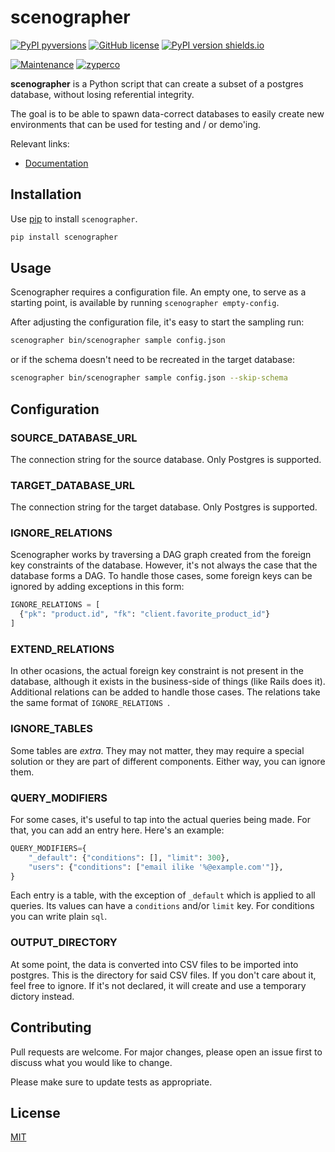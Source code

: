 # scenographer

[![PyPI pyversions](https://img.shields.io/pypi/pyversions/scenographer.svg?style=flat-square)](https://pypi.python.org/pypi/scenographer/)
[![GitHub license](https://img.shields.io/github/license/zyperco/scenographer.svg?style=flat-square)](https://github.com/zyperco/scenographer/blob/master/LICENSE)
[![PyPI version shields.io](https://img.shields.io/pypi/v/scenographer.svg?style=flat-square)](https://pypi.python.org/pypi/scenographer/)

[![Maintenance](https://img.shields.io/badge/Maintained%3F-yes-green.svg?style=flat-square)](https://GitHub.com/zyperco/scenographer/graphs/commit-activity)
[![zyperco](https://circleci.com/gh/zyperco/scenographer.svg?style=svg)](https://app.circleci.com/pipelines/github/zyperco/scenographer)

**scenographer** is a Python script that can create a subset of a postgres database, without losing referential integrity.

The goal is to be able to spawn data-correct databases to easily create new environments that can be used for testing and / or demo'ing.

Relevant links:
  - [Documentation](https://zyperco.github.io/scenographer/)

## Installation

Use [pip](https://pip.pypa.io/en/stable/) to install `scenographer`.

```bash
pip install scenographer
```

## Usage

Scenographer requires a configuration file. An empty one, to serve as a starting point, is available by running `scenographer empty-config`.

After adjusting the configuration file, it's easy to start the sampling run:

```bash
scenographer bin/scenographer sample config.json
```

or if the schema doesn't need to be recreated in the target database:

```bash
scenographer bin/scenographer sample config.json --skip-schema
```

## Configuration

### SOURCE_DATABASE_URL

The connection string for the source database. Only Postgres is supported.

### TARGET_DATABASE_URL

The connection string for the target database. Only Postgres is supported.

### IGNORE_RELATIONS

Scenographer works by traversing a DAG graph created from the foreign key constraints of the database.
However, it's not always the case that the database forms a DAG. To handle those cases, some foreign keys can be ignored by adding exceptions in this form:

```python
IGNORE_RELATIONS = [
  {"pk": "product.id", "fk": "client.favorite_product_id"}
]
```

### EXTEND_RELATIONS

In other ocasions, the actual foreign key constraint is not present in the database, although it exists in the business-side of things (like Rails does it).
Additional relations can be added to handle those cases. The relations take the same format of `IGNORE_RELATIONS `.

### IGNORE_TABLES

Some tables are _extra_. They may not matter, they may require a special solution or they are part of different components. Either way, you can ignore them.

### QUERY_MODIFIERS

For some cases, it's useful to tap into the actual queries being made. For that, you can add an entry here. Here's an example:

```python
QUERY_MODIFIERS={
    "_default": {"conditions": [], "limit": 300},
    "users": {"conditions": ["email ilike '%@example.com'"]},
}
```

Each entry is a table, with the exception of `_default` which is applied to all queries. Its values can have a `conditions` and/or `limit` key. For conditions you can write plain `sql`.


### OUTPUT_DIRECTORY

At some point, the data is converted into CSV files to be imported into postgres. This is the directory for said CSV files. If you don't care about it, feel free to ignore. If it's not declared, it will create and use a temporary dictory instead.


## Contributing

Pull requests are welcome. For major changes, please open an issue first to discuss what you would like to change.

Please make sure to update tests as appropriate.

## License
[MIT](https://choosealicense.com/licenses/mit/)
